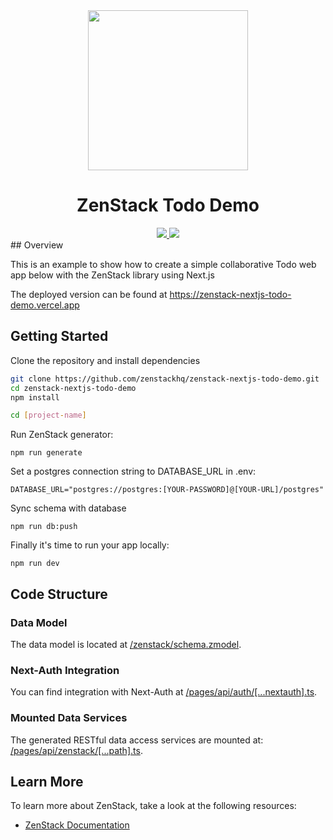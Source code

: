 <div align="center">
    <img src="https://user-images.githubusercontent.com/16688722/200902374-fa2a77ea-376d-4b91-825f-25184ebcc41b.png" height="256">
    <h1>ZenStack Todo Demo</h1>
    <a href="https://twitter.com/intent/tweet?text=Wow%20%40zenstackhq">
        <img src="https://img.shields.io/twitter/url?style=social&url=https%3A%2F%2Fgithub.com%2Fzenstackhq%2Fzenstack">
    </a>
    <a href="https://discord.gg/6HhebQynfz">
        <img src="https://img.shields.io/discord/1035538056146595961">
    </a>
</div>
## Overview

This is an example to show how to create a simple collaborative Todo web app below with the ZenStack library using Next.js

The deployed version can be found at https://zenstack-nextjs-todo-demo.vercel.app

## Getting Started

Clone the repository and install dependencies

```bash
git clone https://github.com/zenstackhq/zenstack-nextjs-todo-demo.git
cd zenstack-nextjs-todo-demo
npm install

cd [project-name]
```

Run ZenStack generator:

```
npm run generate
```

Set a postgres connection string to DATABASE_URL in .env:

```
DATABASE_URL="postgres://postgres:[YOUR-PASSWORD]@[YOUR-URL]/postgres"
```

Sync schema with database

```
npm run db:push
```

Finally it's time to run your app locally:

```
npm run dev
```

## Code Structure

### Data Model

The data model is located at [/zenstack/schema.zmodel](zenstack/schema.zmodel).

### Next-Auth Integration

You can find integration with Next-Auth at [/pages/api/auth/[...nextauth].ts](pages/api/auth/[...nextauth].ts).

### Mounted Data Services

The generated RESTful data access services are mounted at: [/pages/api/zenstack/[...path].ts](pages/api/zenstack/[...path].ts).

## Learn More

To learn more about ZenStack, take a look at the following resources:

- [ZenStack Documentation](https://github.com/zenstackhq/zenstack#readme)
